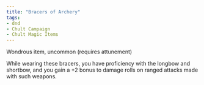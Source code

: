 ```yaml
---
title: "Bracers of Archery"
tags: 
- dnd
- Chult Campaign
- Chult Magic Items
---
```


Wondrous item, uncommon (requires attunement)

While wearing these bracers, you have proficiency with the longbow and shortbow, and you gain a +2 bonus to damage rolls on ranged attacks made with such weapons.
